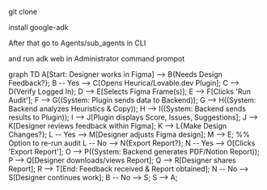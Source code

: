 git clone <link> 

install google-adk 

After that go to Agents/sub_agents in CLI 

and run adk web  in Administrator command prompot



graph TD
    A[Start: Designer works in Figma] --> B{Needs Design Feedback?};
    B -- Yes --> C[Opens Heurica/Lovable.dev Plugin];
    C --> D(Verify Logged In);
    D --> E[Selects Figma Frame(s)];
    E --> F[Clicks 'Run Audit'];
    F --> G((System: Plugin sends data to Backend));
    G --> H((System: Backend analyzes Heuristics & Copy));
    H --> I((System: Backend sends results to Plugin));
    I --> J[Plugin displays Score, Issues, Suggestions];
    J --> K[Designer reviews feedback within Figma];
    K --> L{Make Design Changes?};
    L -- Yes --> M[Designer adjusts Figma design];
    M --> E; %% Option to re-run audit
    L -- No --> N{Export Report?};
    N -- Yes --> O[Clicks 'Export Report'];
    O --> P((System: Backend generates PDF/Notion Report));
    P --> Q[Designer downloads/views Report];
    Q --> R[Designer shares Report];
    R --> T[End: Feedback received & Report obtained];
    N -- No --> S[Designer continues work];
    B -- No --> S;
    S --> A; 
